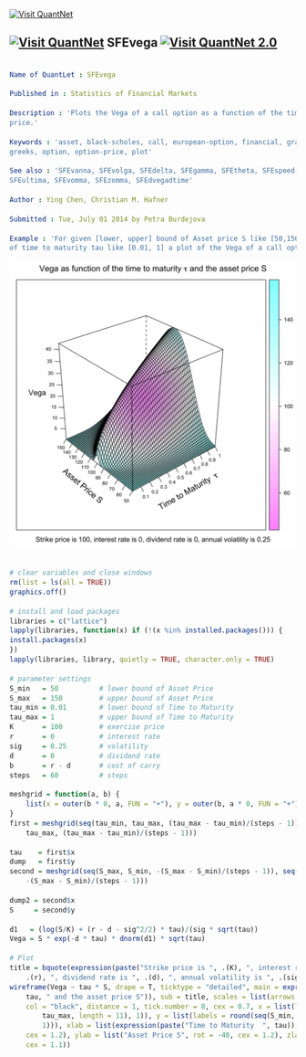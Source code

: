 
[<img src="https://github.com/QuantLet/Styleguide-and-Validation-procedure/blob/master/pictures/banner.png" alt="Visit QuantNet">](http://quantlet.de/index.php?p=info)

## [<img src="https://github.com/QuantLet/Styleguide-and-Validation-procedure/blob/master/pictures/qloqo.png" alt="Visit QuantNet">](http://quantlet.de/) **SFEvega** [<img src="https://github.com/QuantLet/Styleguide-and-Validation-procedure/blob/master/pictures/QN2.png" width="60" alt="Visit QuantNet 2.0">](http://quantlet.de/d3/ia)

```yaml

Name of QuantLet : SFEvega

Published in : Statistics of Financial Markets

Description : 'Plots the Vega of a call option as a function of the time to maturity and the asset
price.'

Keywords : 'asset, black-scholes, call, european-option, financial, graphical representation,
greeks, option, option-price, plot'

See also : 'SFEvanna, SFEvolga, SFEdelta, SFEgamma, SFEtheta, SFEspeed, SFEcharmcall, SFEcolor,
SFEultima, SFEvomma, SFEzomma, SFEdvegadtime'

Author : Ying Chen, Christian M. Hafner

Submitted : Tue, July 01 2014 by Petra Burdejova

Example : 'For given [lower, upper] bound of Asset price S like [50,150] and [lower, upper] bound
of time to maturity tau like [0.01, 1] a plot of the Vega of a call option is produced.'

```

![Picture1](SFEvega-1.png)


```r

# clear variables and close windows
rm(list = ls(all = TRUE))
graphics.off()

# install and load packages
libraries = c("lattice")
lapply(libraries, function(x) if (!(x %in% installed.packages())) {
install.packages(x)
})
lapply(libraries, library, quietly = TRUE, character.only = TRUE)

# parameter settings
S_min   = 50          # lower bound of Asset Price
S_max   = 150         # upper bound of Asset Price 
tau_min = 0.01        # lower bound of Time to Maturity
tau_max = 1           # upper bound of Time to Maturity
K       = 100         # exercise price 
r       = 0           # interest rate
sig     = 0.25        # volatility
d       = 0           # dividend rate
b       = r - d       # cost of carry
steps   = 60          # steps

meshgrid = function(a, b) {
    list(x = outer(b * 0, a, FUN = "+"), y = outer(b, a * 0, FUN = "+"))
}
first = meshgrid(seq(tau_min, tau_max, (tau_max - tau_min)/(steps - 1)), seq(tau_min, 
    tau_max, (tau_max - tau_min)/(steps - 1)))

tau    = first$x
dump   = first$y
second = meshgrid(seq(S_max, S_min, -(S_max - S_min)/(steps - 1)), seq(S_max, S_min, 
    -(S_max - S_min)/(steps - 1)))

dump2 = second$x
S     = second$y

d1   = (log(S/K) + (r - d - sig^2/2) * tau)/(sig * sqrt(tau))
Vega = S * exp(-d * tau) * dnorm(d1) * sqrt(tau)

# Plot
title = bquote(expression(paste("Strike price is ", .(K), ", interest rate is ", 
    .(r), ", dividend rate is ", .(d), ", annual volatility is ", .(sig))))
wireframe(Vega ~ tau * S, drape = T, ticktype = "detailed", main = expression(paste("Vega as function of the time to maturity ", 
    tau, " and the asset price S")), sub = title, scales = list(arrows = FALSE, 
    col = "black", distance = 1, tick.number = 8, cex = 0.7, x = list(labels = round(seq(tau_min, 
        tau_max, length = 11), 1)), y = list(labels = round(seq(S_min, S_max, length = 11), 
        1))), xlab = list(expression(paste("Time to Maturity  ", tau)), rot = 30, 
    cex = 1.2), ylab = list("Asset Price S", rot = -40, cex = 1.2), zlab = list("Vega", 
    cex = 1.1))

```
